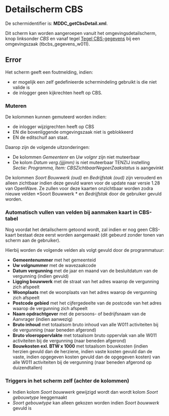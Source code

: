 # Detailscherm CBS

De schermidentifier is: **MDDC_getCbsDetail.xml**.

Dit scherm kan worden aangeroepen vanuit het omgevingsdetailscherm, knop linksonder *CBS* en vanaf tegel [Tegel CBS-gegevens](/docs/probleemoplossing/portalen_en_moduleschermen/zaakportaal_omgeving/tegel_cbs_gegevens.md) bij een omgevingszaak (tbcbs_gegevens_w011).

## Error

Het scherm geeft een foutmelding, indien:

  * er mogelijk een zelf gedefinieerde schermindeling gebruikt is die niet valide is
  * de inlogger geen kijkrechten heeft op CBS.

### Muteren

De kolommen kunnen gemuteerd worden indien:

  * de inlogger wijzigrechten heeft op CBS
  * EN die bovenliggende omgevingszaak niet is geblokkeerd 
  * EN de editschuif aan staat.

Daarop zijn de volgende uitzonderingen:

  * De kolommen *Gemeentenr* en *Uw volgnr* zijn niet muteerbaar
  * De kolom *Datum verg.(jjjjmm)* is niet muteerbaar TENZIJ instelling *Sectie: Programma, Item: CBSZichtbaarNegeerZaakstatus* is aangevinkt

De kolommen *Soort Bouwwerk (oud)* en *Bedrijfstak (oud)* zijn verouderd en alleen zichtbaar indien deze gevuld waren voor de update naar versie 1.28 van OpenWave. Ze zullen voor deze kaarten onzichtbaar worden zodra nieuwe velden *Soort Bouwwerk * en *Bedrijfstak* door de gebruiker gevuld worden. 

### Automatisch vullen van velden bij aanmaken kaart in CBS-tabel

Nog voordat het detailscherm getoond wordt, zal indien er nog geen CBS-kaart bestaat deze eerst worden aangemaakt (dit gebeurd zonder tonen van scherm aan de gebruiker).

Hierbij worden de volgende velden als volgt gevuld door de programmatuur:

  * **Gemeentenummer** met het gemeenteid
  * **Uw volgnummer** met de wavezaakcode
  * **Datum vergunning** met de jaar en maand van de besluitdatum van de vergunning (indien gevuld)
  * **Ligging bouwwerk** met de straat van het adres waarop de vergunning zich afspeelt
  * **Woonplaats** met de woonplaats van het adres waarop de vergunning zich afspeelt
  * **Postcode gebied** met het cijfergedeelte van de postcode van het adres waarop de vergunning zich afspeelt
  * **Naam opdrachtgever** met de persoons- of bedrijfsnaam van de Aanvrager (indien aanwezig)
  * **Bruto inhoud** met totaalsom bruto inhoud van alle W011 activiteiten bij de vergunning (naar beneden afgerond)
  * **Bruto vloeroppervlakte** met totaalsom bruto oppervlak van alle W011 activiteiten bij de vergunning (naar beneden afgerond)
  * **Bouwkosten exl. BTW x 1000** met totaalsom bouwkosten (indien herzien gevuld dan de herziene, indien vaste kosten gevuld dan de vaste, indien opgegeven kosten gevuld dan de opgegeven kosten) van alle W011 activiteiten bij de vergunning (naar beneden afgerond op duizendtallen)

### Triggers in het scherm zelf (achter de kolommen)

  * Indien kolom *Soort bouwwerk* gewijzigd wordt dan wordt kolom *Soort gebouwtype* leeggemaakt
  * *Soort gebouwtype* kan alleen gekozen worden indien *Soort bouwwerk* gevuld is

